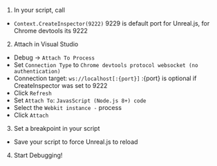 1. In your script, call 
 - `Context.CreateInspector(9222)` 9229 is default port for Unreal.js, for Chrome devtools its 9222
2. Attach in Visual Studio
 - Debug -> `Attach To Process`
 - Set `Connection Type` to `Chrome devtools protocol websocket (no authentication)`
 - Connection target: `ws://localhost[:{port}]` :{port} is optional if CreateInspector was set to 9222
 - Click `Refresh`
 - Set `Attach To`: `JavasScript (Node.js 8+) code`
 - Select the `Webkit instance -` process
 - Click `Attach`
3. Set a breakpoint in your script
 - Save your script to force Unreal.js to reload
4. Start Debugging!